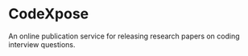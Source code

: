 # CodeXpose
An online publication service for releasing research papers on coding interview questions.
